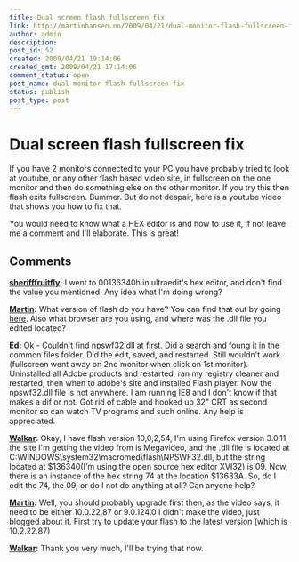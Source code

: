 ```yaml
---
title: Dual screen flash fullscreen fix
link: http://martinhansen.no/2009/04/21/dual-monitor-flash-fullscreen-fix/
author: admin
description: 
post_id: 52
created: 2009/04/21 19:14:06
created_gmt: 2009/04/21 17:14:06
comment_status: open
post_name: dual-monitor-flash-fullscreen-fix
status: publish
post_type: post
---
```


# Dual screen flash fullscreen fix

If you have 2 monitors connected to your PC you have probably tried to look at youtube, or any other flash based video site, in fullscreen on the one monitor and then do something else on the other monitor. If you try this then flash exits fullscreen. Bummer. But do not despair, here is a youtube video that shows you how to fix that. 

You would need to know what a HEX editor is and how to use it, if not leave me a comment and I'll elaborate. This is great!

## Comments

**[sherifffruitfly](#2301 "2009-06-13 22:25:36"):** I went to 00136340h in ultraedit's hex editor, and don't find the value you mentioned. Any idea what I'm doing wrong?

**[Martin](#2302 "2009-06-15 16:58:01"):** What version of flash do you have? You can find that out by going [here](http://www.adobe.com/software/flash/about/). Also what browser are you using, and where was the .dll file you edited located?

**[Ed](#2308 "2009-06-26 22:28:42"):** Ok - Couldn't find npswf32.dll at first. Did a search and foung it in the common files folder. Did the edit, saved, and restarted. Still wouldn't work (fullscreen went away on 2nd monitor when click on 1st monitor). Uninstalled all Adobe products and restarted, ran my registry cleaner and restarted, then when to adobe's site and installed Flash player. Now the npswf32.dll file is not anywhere. I am running IE8 and I don't know if that makes a dif or not. Got rid of cable and hooked up 32" CRT as second monitor so can watch TV programs and such online. Any help is appreciated.

**[Walkar](#2304 "2009-06-18 04:00:06"):** Okay, I have flash version 10,0,2,54, I'm using Firefox version 3.0.11, the site I'm getting the video from is Megavideo, and the .dll file is located at C:\WINDOWS\system32\macromed\flash\NPSWF32.dll, but the string located at $136340(I'm using the open source hex editor XVI32) is 09. Now, there is an instance of the hex string 74 at the location $13633A. So, do I edit the 74, the 09, or do I not do anything at all? Can anyone help?

**[Martin](#2305 "2009-06-18 11:11:26"):** Well, you should probably upgrade first then, as the video says, it need to be either 10.0.22.87 or 9.0.124.0 I didn't make the video, just blogged about it. First try to update your flash to the latest version (which is 10.2.22.87)

**[Walkar](#2306 "2009-06-18 18:11:03"):** Thank you very much, I'll be trying that now.

